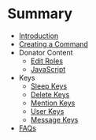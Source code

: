 # Summary

* [Introduction](README.md)
* [Creating a Command](Commands/creating-a-command.md)
* Donator Content
  * [Edit Roles](Donators/edit-roles.md)
  * [JavaScript](Donators/JavaScript.md)
* Keys
  * [Sleep Keys](Keys/sleep-keys.md)
  * [Delete Keys](Keys/delete-keys.md)
  * [Mention Keys](Keys/mention-keys.md)
  * [User Keys](Keys/user-keys.md)
  * [Message Keys](Keys/message-keys.md)
* [FAQs](faqs.md)


